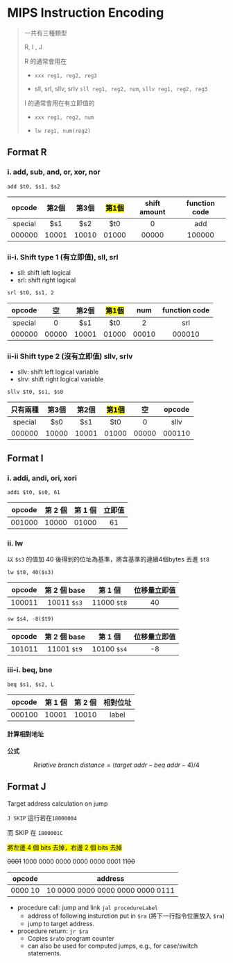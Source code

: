 # MIPS Instruction Encoding

> 一共有三種類型
> 
> R, I , J
> 
> R 的通常會用在 
> 
> + `xxx reg1, reg2, reg3` 
> 
> + sll, srl, sllv, srlv `sll reg1, reg2, num`, `sllv reg1, reg2, reg3`
> 
> I 的通常會用在有立即值的
> 
> + `xxx reg1, reg2, num`
> 
> + `lw reg1, num(reg2)`

## Format R

### i. add, sub, and, or, xor, nor

`add $t0, $s1, $s2`

| opcode | 第2個   | 第3個   | <mark>第1個</mark> | shift amount | function code |
|:-------:|:-----:|:-----:|:----------------:|:-----:|:------:|
| special | \$s1 | \$s2          | \$t0 | 0   |add|
| 000000  | 10001 | 10010 | 01000            | 00000 | 100000 |

### ii-i. Shift type 1 (有立即值), sll, srl

+ sll: shift left logical
+ srl: shift right logical

`srl $t0, $s1, 2`

| opcode | 空     | 第2個   | <mark>第1個</mark> | num   | function code |
|:-------:|:-----:|:-----:|:----------------:|:-----:|:------:|
| special | 0     | \$s1            | \$t0 | 2   |srl|
| 000000  | 00000 | 10001 | 01000            | 00010 | 000010 |

### ii-ii Shift type 2 (沒有立即值) sllv, srlv

+ sllv: shift left logical variable
+ slrv: shift right logical variable

`sllv $t0, $s1, $s0`

| 只有兩種    | 第3個   | 第2個   | <mark>**第1個**</mark> | 空     | opcode |
|:-------:|:-----:|:-----:|:--------------------:|:-----:|:------:|
| special | \$s0 | \$s1             | \$t0 | 0  |sllv|
| 000000  | 10000 | 10001 | 01000                | 00000 | 000110 |

## Format I

### i. addi, andi, ori, xori

`addi $t0, $s0, 61`

| opcode | 第 2 個 | 第 1 個 | 立即值 |
|:------:|:-----:|:-----:|:---:|
| 001000 | 10000 | 01000 | 61  |

### ii. lw

以 `$s3` 的值加 40 後得到的位址為基準，將含基準的連續4個bytes 丟進 `$t8`

`lw $t8, 40($s3)`

| opcode | 第 2 個 base |   第 1 個   | 位移量立即值 |
| :----: | :----------: | :---------: | :----------: |
| 100011 | 10011 `$s3`  | 11000 `$t8` |      40      |

`sw $s4, -8($t9)`

| opcode | 第 2 個 base |   第 1 個   | 位移量立即值 |
| :----: | :----------: | :---------: | :----------: |
| 101011 | 11001 `$t9`  | 10100 `$s4` |      -8      |

### iii-i. beq, bne

`beq $s1, $s2, L`

| opcode | 第 1 個 | 第 2 個 | 相對位址  |
|:------:|:-----:|:-----:|:-----:|
| 000100 | 10001 | 10010 | label |

#### 計算相對地址

**公式**

$$
Relative\ branch\ distance = (target\ addr - beq\ addr-4)/4
$$

## Format J

Target address calculation on jump

`J SKIP` 這行若在`18000004` 

而 SKIP 在 `1800001C`

<mark>將左邊 4 個 bits 去掉，右邊 2 個 bits 去掉</mark>

~~0001~~ 1000 0000 0000 0000 0000 0001 11~~00~~

| opcode  | address                          |
|:-------:|:--------------------------------:|
| 0000 10 | 10 0000 0000 0000 0000 0000 0111 |

+ procedure call: jump and link `jal procedureLabel`
  + address of following insturction put in `$ra` (將下一行指令位置放入 `$ra`)
  + jump to target address.
+ procedure return: `jr $ra`
  + Copies `$ra`to program counter
  + can also be used for computed jumps, e.g., for case/switch statements.
